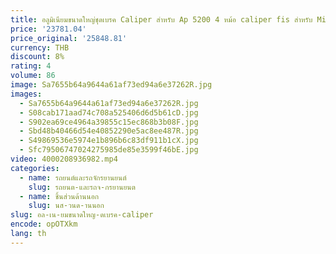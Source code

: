 ```yaml
---
title: อลูมิเนียมขนาดใหญ่ชุดเบรค Caliper สําหรับ Ap 5200 4 หม้อ caliper fis สําหรับ Mitsubishi PAJERO SPORT EX Lancer LANCER CEDIA
price: '23781.04'
price_original: '25848.81'
currency: THB
discount: 8%
rating: 4
volume: 86
image: Sa7655b64a9644a61af73ed94a6e37262R.jpg
images:
  - Sa7655b64a9644a61af73ed94a6e37262R.jpg
  - S08cab171aad74c708a525406d6d5b61cD.jpg
  - S902ea69ce4964a39855c15ec868b3b08F.jpg
  - Sbd48b40466d54e40852290e5ac8ee487R.jpg
  - S49869536e5974e1b896b6c83df911b1cX.jpg
  - Sfc79506747024275985de85e3599f46bE.jpg
video: 4000208936982.mp4
categories:
  - name: รถยนต์และรถจักรยานยนต์
    slug: รถยนต-และรถจ-กรยานยนต
  - name: ชิ้นส่วนด้านนอก
    slug: นส-วนด-านนอก
slug: อล-เน-ยมขนาดใหญ-ดเบรค-caliper
encode: opOTXkm
lang: th
---
```

  